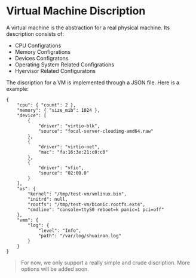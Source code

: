 # Virtual Machine Discription

A virtual machine is the abstraction for a real physical machine. Its description consists of:  
- CPU Configrations  
- Memory Configrations  
- Devices Configratons  
- Operating System Related Configrations  
- Hyervisor Related Configuratons      

The discription for a VM is implemented through a JSON file. Here is a example:  
```
{
    "cpu": { "count": 2 },
    "memory": { "size_mib": 1024 },
    "device": [
        {
            "driver": "virtio-blk",
            "source": "focal-server-cloudimg-amd64.raw"
        },
        {
            "driver": "virtio-net",
            "mac": "fa:16:3e:21:c0:c0"
        },
        {
            "driver": "vfio",
            "source": "02:00.0" 
        }
    ],
    "os": {
        "kernel": "/tmp/test-vm/vmlinux.bin",
        "initrd": null,
        "rootfs": "/tmp/test-vm/bionic.rootfs.ext4", 
        "cmdline": "console=ttyS0 reboot=k panic=1 pci=off"
    },
    "vmm": {
        "log": {
            "level": "Info",
            "path": "/var/log/shuairan.log"
        }
    }
}
```

> For now, we only support a really simple and crude discription. More options will be added soon.










